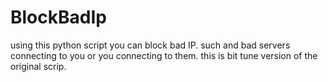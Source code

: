# BlockBadIp

using this python script you can block bad IP. such and bad servers connecting to you or you connecting to them. this is bit tune version of the original scrip.
